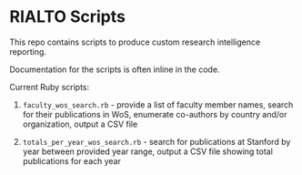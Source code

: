 # RIALTO Scripts

This repo contains scripts to produce custom research intelligence reporting.

Documentation for the scripts is often inline in the code.

Current Ruby scripts:
1. `faculty_wos_search.rb` - provide a list of faculty member names, search for their publications in WoS, 
enumerate co-authors by country and/or organization, output a CSV file

2. `totals_per_year_wos_search.rb` - search for publications at Stanford by year between provided year range,
output a CSV file showing total publications for each year
